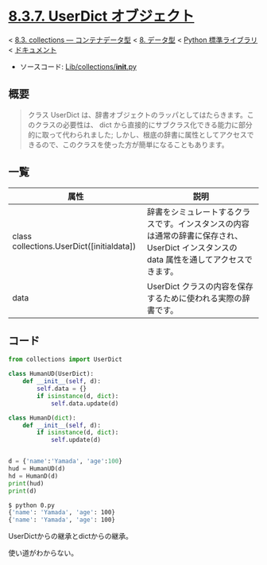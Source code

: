 # [8.3.7. UserDict オブジェクト](https://docs.python.jp/3/library/collections.html#userdict-objects)

< [8.3. collections — コンテナデータ型](https://docs.python.jp/3/library/collections.html#module-collections) < [8. データ型](https://docs.python.jp/3/library/datatypes.html) < [Python 標準ライブラリ](https://docs.python.jp/3/library/index.html#the-python-standard-library) < [ドキュメント](https://docs.python.jp/3/index.html)

* ソースコード: [Lib/collections/__init__.py](https://github.com/python/cpython/tree/3.6/Lib/collections/__init__.py)

## 概要

> クラス UserDict は、辞書オブジェクトのラッパとしてはたらきます。このクラスの必要性は、 dict から直接的にサブクラス化できる能力に部分的に取って代わられました; しかし、根底の辞書に属性としてアクセスできるので、このクラスを使った方が簡単になることもあります。

## 一覧

属性|説明
----|----
class collections.UserDict([initialdata])|辞書をシミュレートするクラスです。インスタンスの内容は通常の辞書に保存され、 UserDict インスタンスの data 属性を通してアクセスできます。
data|UserDict クラスの内容を保存するために使われる実際の辞書です。

## コード

```python
from collections import UserDict

class HumanUD(UserDict):
    def __init__(self, d):
        self.data = {}
        if isinstance(d, dict):
            self.data.update(d)

class HumanD(dict):
    def __init__(self, d):
        if isinstance(d, dict):
            self.update(d)


d = {'name':'Yamada', 'age':100}
hud = HumanUD(d)
hd = HumanD(d)
print(hud)
print(d)
```
```sh
$ python 0.py 
{'name': 'Yamada', 'age': 100}
{'name': 'Yamada', 'age': 100}
```

UserDictからの継承とdictからの継承。

使い道がわからない。

